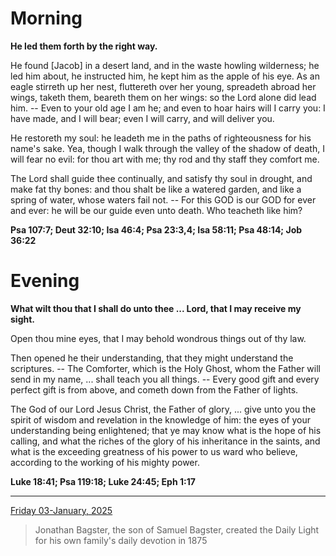# Morning

**He led them forth by the right way.**
 
He found [Jacob] in a desert land, and in the waste howling wilderness; he led him about, he instructed him, he kept him as the apple of his eye. As an eagle stirreth up her nest, fluttereth over her young, spreadeth abroad her wings, taketh them, beareth them on her wings: so the Lord alone did lead him. -- Even to your old age I am he; and even to hoar hairs will I carry you: I have made, and I will bear; even I will carry, and will deliver you.
 
He restoreth my soul: he leadeth me in the paths of righteousness for his name's sake. Yea, though I walk through the valley of the shadow of death, I will fear no evil: for thou art with me; thy rod and thy staff they comfort me.
 
The Lord shall guide thee continually, and satisfy thy soul in drought, and make fat thy bones: and thou shalt be like a watered garden, and like a spring of water, whose waters fail not. -- For this GOD is our GOD for ever and ever: he will be our guide even unto death. Who teacheth like him?  

**Psa 107:7; Deut 32:10; Isa 46:4; Psa 23:3,4; Isa 58:11; Psa 48:14; Job 36:22**

# Evening

**What wilt thou that I shall do unto thee ... Lord, that I may receive my sight.**
 
Open thou mine eyes, that I may behold wondrous things out of thy law.
 
Then opened he their understanding, that they might understand the scriptures. -- The Comforter, which is the Holy Ghost, whom the Father will send in my name, ... shall teach you all things. -- Every good gift and every perfect gift is from above, and cometh down from the Father of lights.
 
The God of our Lord Jesus Christ, the Father of glory, ... give unto you the spirit of wisdom and revelation in the knowledge of him: the eyes of your understanding being enlightened; that ye may know what is the hope of his calling, and what the riches of the glory of his inheritance in the saints, and what is the exceeding greatness of his power to us ward who believe, according to the working of his mighty power.  

**Luke 18:41; Psa 119:18; Luke 24:45; Eph 1:17**

---

[Friday 03-January, 2025](https://t.me/s/daily_light)

> Jonathan Bagster, the son of Samuel Bagster, created the Daily Light for his own family's daily devotion in 1875


